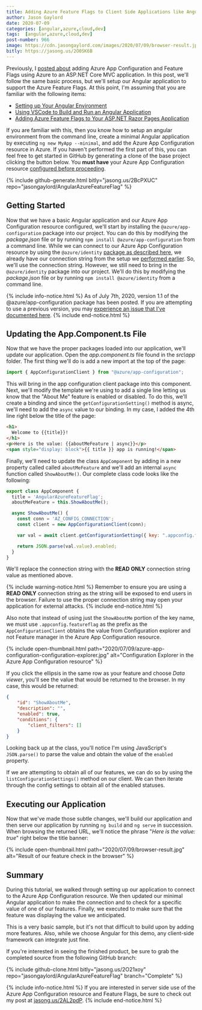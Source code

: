 ```yaml
---
title: Adding Azure Feature Flags to Client Side Applications like Angular
author: Jason Gaylord
date: 2020-07-09
categories: [angular,azure,cloud,dev]
tags:  [angular,azure,cloud,dev]
post-number: 966
image: https://cdn.jasongaylord.com/images/2020/07/09/browser-result.jpg
bitly: https://jasong.us/2O0SK6B
---
```


Previously, I [posted about](https://jasong.us/2AL2pdP) adding Azure App Configuration and Feature Flags using Azure to an ASP.NET Core MVC application. In this post, we'll follow the same basic process, but we'll setup our Angular application to support the Azure Feature Flags. At this point, I'm assuming that you are familiar with the following items:

* [Setting up Your Angular Environment](https://jasong.us/351w65D)
* [Using VSCode to Build and Run an Angular Application](https://jasong.us/2S1v7Nz)
* [Adding Azure Feature Flags to Your ASP.NET Razor Pages Application](https://jasong.us/2AL2pdP)

If you are familiar with this, then you know how to setup an angular environment from the command line, create a minimal Angular application by executing `ng new MyApp --minimal`, and add the Azure App Configuration resource in Azure. If you haven't performed the first part of this, you can feel free to  get started in GitHub by generating a clone of the base project clicking the button below. You **must have** your Azure App Configuration resource [configured before proceeding](https://jasong.us/2AL2pdP#adding-the-azure-app-configuration-resource).

{% include github-generate.html bitly="jasong.us/2BcPXUC" repo="jasongaylord/AngularAzureFeatureFlag" %}

## Getting Started
Now that we have a basic Angular application and our Azure App Configuration resource configured, we'll start by installing the `@azure/app-configuration` package into our project. You can do this by modifying the _package.json_ file or by running `npm install @azure/app-configuration` from a command line. While we can connect to our Azure App Configuration resource by using the `@azure/identity` [package as described here](https://jasong.us/3dbAyB2), we already have our connection string from the setup we [performed earlier](https://jasong.us/2AL2pdP#adding-the-azure-app-configuration-resource). So, we'll use the connection string. However, we still need to bring in the `@azure/identity` package into our project. We'll do this by modifying the _package.json_ file or by running `npm install @azure/identity` from a command line.

{% include info-notice.html %}
As of July 7th, 2020, version 1.1 of the @azure/app-configuration package has been posted. If you are attempting to use a previous version, you may <a href="https://jasong.us/38bjkD0">experience an issue that I've documented here</a>.
{% include end-notice.html %}

## Updating the App.Component.ts File
Now that we have the proper packages loaded into our application, we'll update our application. Open the _app.component.ts_ file found in the _src\app_ folder. The first thing we'll do is add a new import at the top of the page:

```js
import { AppConfigurationClient } from "@azure/app-configuration";
```

This will bring in the app configuration client package into this component. Next, we'll modify the template we're using to add a single line letting us know that the "About Me" feature is enabled or disabled. To do this, we'll create a binding and since the `getConfigurationSetting()` method is async, we'll need to add the `async` value to our binding. In my case, I added the 4th line right below the title of the page:

```html
<h1>
  Welcome to {{title}}!
</h1>
<p>Here is the value: {{aboutMeFeature | async}}</p>
<span style="display: block">{{ title }} app is running!</span>
```

Finally, we'll need to update the class `AppComponent` by adding in a new property called called `aboutMeFeature` and we'll add an internal `async` function called `ShowAboutMe()`. Our complete class code looks like the following:

```js
export class AppComponent {
  title = 'AngularAzureFeatureFlag';
  aboutMeFeature = this.ShowAboutMe();

  async ShowAboutMe() {
    const conn = 'AZ_CONFIG_CONNECTION';
    const client = new AppConfigurationClient(conn);

    var val = await client.getConfigurationSetting({ key: ".appconfig.featureflag/ShowAboutMe" });

    return JSON.parse(val.value).enabled;
  }
}
```

We'll replace the connection string with the **READ ONLY** connection string value as mentioned above. 

{% include warning-notice.html %}
Remember to ensure you are using a **READ ONLY** connection string as the string will be exposed to end users in the browser. Failure to use the proper connection string may open your application for external attacks.
{% include end-notice.html %}

Also note that instead of using just the `ShowAboutMe` portion of the key name, we must use `.appconfig.featureflag` as the prefix as the `AppConfigurationClient` obtains the value from Configuration explorer and not Feature manager in the Azure App Configuration resource. 

{% include open-thumbnail.html path="2020/07/09/azure-app-configuration-configuration-explorer.jpg" alt="Configuration Explorer in the Azure App Configuration resource" %}

If you click the ellipsis in the same row as your feature and choose _Data viewer_, you'll see the value that would be returned to the browser. In my case, this would be returned:

```json
{
	"id": "ShowAboutMe",
	"description": "",
	"enabled": true,
	"conditions": {
		"client_filters": []
	}
}
```

Looking back up at the class, you'll notice I'm using JavaScript's `JSON.parse()` to parse the value and obtain the value of the `enabled` property. 

If we are attempting to obtain all of our features, we can do so by using the `listConfigurationSettings()` method on our client. We can then iterate through the config settings to obtain all of the enabled statuses. 

## Executing our Application
Now that we've made those subtle changes, we'll build our application and then serve our application by running `ng build` and `ng serve` in succession. When browsing the returned URL, we'll notice the phrase "_Here is the value: true_" right below the title banner:

{% include open-thumbnail.html path="2020/07/09/browser-result.jpg" alt="Result of our feature check in the browser" %}

## Summary
During this tutorial, we walked through setting up our application to connect to the Azure App Configuration resource. We then updated our minimal Angular application to make the connection and to check for a specific value of one of our features. Finally, we executed to make sure that the feature was displaying the value we anticipated.

This is a very basic sample, but it's not that difficult to build upon by adding more features. Also, while we choose Angular for this demo, any client-side framework can integrate just fine.

If you're interested in seeing the finished product, be sure to grab the completed source from the following GitHub branch:

{% include github-clone.html bitly="jasong.us/2O21xoy" repo="jasongaylord/AngularAzureFeatureFlag" branch="Complete" %}

{% include info-notice.html %}
If you are interested in server side use of the Azure App Configuration resource and Feature Flags, be sure to check out my post at <a href="https://jasong.us/2AL2pdP">jasong.us/2AL2pdP</a>.
{% include end-notice.html %}
